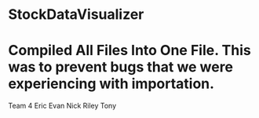 # StockDataVisualizer


# Compiled All Files Into One File. This was to prevent bugs that we were experiencing with importation.
Team 4
Eric
Evan
Nick
Riley
Tony
